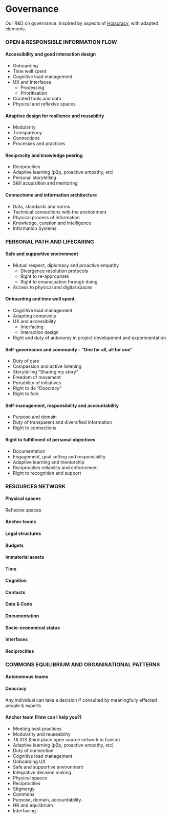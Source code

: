 # Governance
Our R&amp;D on governance. Inspired by aspects of [Holacracy](https://www.holacracy.org/how-it-works/), with adapted elements.

### OPEN & RESPONSIBLE INFORMATION FLOW

#### Accessibility and good interaction design
* Onboarding
* Time well spent
* Cognitive load management
* UX and Interfaces
  * Processing
  * Prioritisation
* Curated tools and data
* Physical and reflexive spaces

#### Adaptive design for resilience and reusability
* Modularity
* Transparency
* Connections
* Processes and practices

#### Reciprocity and knowledge peering
* Reciprocities
* Adaptive learning (p2p, proactive empathy, etc)
* Personal storytelling
* Skill acquisition and mentoring

#### Connectome and information architecture
* Data, standards and norms
* Technical connections with the environment
* Physical process of information
* Knowledge, curation and intelligence
* Information Systems


### PERSONAL PATH AND LIFECARING

#### Safe and supportive environment
* Mutual respect, diplomacy and proactive empathy
  * Divergence resolution protocols
  * Right to re-appropriate
  * Right to emancipation through doing
* Access to physical and digital spaces

#### Onboarding and time well spent
* Cognitive load management
* Adapting complexity
* UX and accessibility
  * Interfacing
  * Interaction design
* Right and duty of autonomy in project development and experimentation

#### Self-governance and community  - “One for all, all for one”
* Duty of care
* Compassion and active listening
* Storytelling “Sharing my story”
* Freedom of movement
* Portability of initiatives
* Right to do “Doocracy”
* Right to fork

#### Self-management, responsibility and accountability
* Purpose and domain
* Duty of transparent and diversified information
* Right to connections

#### Right to fulfillment of personal objectives
* Documentation
* Engagement, goal setting and responsibility
* Adaptive learning and mentorship
* Reciprocities reliability and enforcement
* Right to recognition and support


### RESOURCES NETWORK

#### Physical spaces
Reflexive spaces
#### Anchor teams
#### Legal structures
#### Budgets
#### Immaterial assets
#### Time
#### Cognition
#### Contacts
#### Data & Code
#### Documentation
#### Socio-economical status
#### Interfaces
#### Reciprocities

### COMMONS EQUILIBRIUM AND ORGANISATIONAL PATTERNS

#### Autonomous teams

#### Doocracy
Any individual can take a decision if consulted by meaningfully affected people & experts

#### Anchor team (How can I help you?)
- Meeting best practices
- Modularity and reuseability
- TILIOS (third place open source network in france)
- Adaptive learning (p2p, proactive empathy, etc)
- Duty of connection
- Cognitive load management
- Onboarding UX
- Safe and supportive environment
- Integrative decision making
- Physical spaces
- Reciprocities
- Stigmergy
- Commons
- Purpose, domain, accountability.
- HR and equilibrium
- Interfacing
